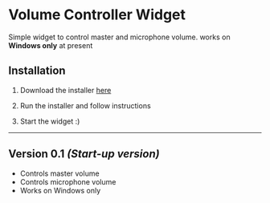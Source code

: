 # Volume Controller Widget

Simple widget to control master and microphone volume. works on **Windows only** at present

## Installation

1. Download the installer [here](https://github.com/mathrob/VolumeControllerWidget/blob/main/dist/VolumeControllerWidget_V0.1_Setup.exe)

2. Run the installer and follow instructions

3. Start the widget :)

---

## Version 0.1 *(Start-up version)*

- Controls master volume
- Controls microphone volume
- Works on Windows only